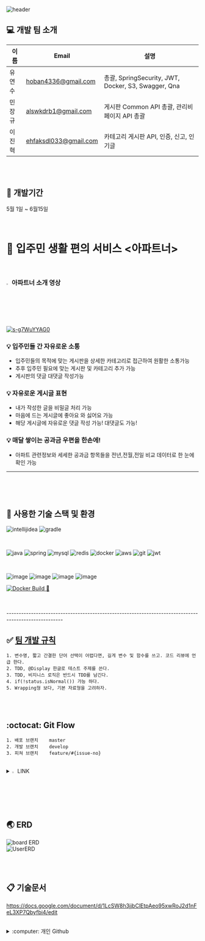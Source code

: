 ![header](https://capsule-render.vercel.app/api?type=wave&color=auto&height=300&section=header&text=WELCOME%20readme&fontSize=90)

## :computer: 개발 팀 소개 
|이름|Email|설명|
|------|---|---|
|유연수|hoban4336@gmail.com|총괄, SpringSecurity, JWT, Docker, S3, Swagger, Qna |
|민장규|alswkdrb1@gmail.com|게시판 Common API 총괄, 관리비 페이지 API 총괄 |
|이진혁|ehfaksdl033@gmail.com|카테고리 게시판 API, 인증, 신고, 인기글 |
<br>
<br>

## :calendar: 개발기간 
5월 1일 ~ 6월15일
<br>
<br>
<br>

# :office: 입주민 생활 편의 서비스 <아파트너>

<a > 
    <h3><img src="https://raw.githubusercontent.com/Tarikul-Islam-Anik/Animated-Fluent-Emojis/master/Emojis/Hand%20gestures/Eyes.png" alt="Eyes" width="2%" /> 아파트너 소개 영상 </h3>
</a>
    <br>
    [![s-g7WuYYAG0](https://img.youtube.com/vi/s-g7WuYYAG0/0.jpg)](https://youtu.be/s-g7WuYYAG0)

### :bulb: 입주민들 간 자유로운 소통
* 입주민들의 목적에 맞는 게시판을 상세한 카테고리로 접근하여 원활한 소통가능
* 추후 입주민 필요에 맞는 게시판 및 카테고리 추가 가능
* 게시판의 댓글 대댓글 작성가능

### :bulb: 자유로운 게시글 표현
* 내가 작성한 글을 비밀글 처리 가능
* 마음에 드는 게시글에 좋아요 와 싫어요 가능
* 해당 게시글에 자유로운 댓글 작성 가능! 대댓글도 가능!

### :bulb: 매달 쌓이는 공과금 우편을 한손에!
* 아파트 관련정보와 세세한 공과금 항목들을 전년,전월,전일 비교 데이터로 한 눈에 확인 가능
-----------------------------------------------------------------------------------------------
<br>
<br>
<br>


## :hammer: 사용한 기술 스택 및 환경
![intellijidea](https://github.com/fastcampus-711/backend/assets/116715346/d2763cc1-b70e-45e5-8878-89c252c7e271)
![gradle](https://github.com/fastcampus-711/backend/assets/116715346/f2c528ab-ce98-4bbd-a6b1-4313b34879a8)


<br>

![java](https://img.shields.io/badge/Java-ED8B00?style=for-the-badge&logo=openjdk&logoColor=white)
![spring](https://img.shields.io/badge/Spring-6DB33F?style=for-the-badge&logo=spring&logoColor=white)
![mysql](https://img.shields.io/badge/MySQL-005C84?style=for-the-badge&logo=mysql&logoColor=white)
![redis](https://img.shields.io/badge/redis-%23DD0031.svg?&style=for-the-badge&logo=redis&logoColor=white)
![docker](https://img.shields.io/badge/docker-%230db7ed.svg?style=for-the-badge&logo=docker&logoColor=white)
![aws](https://img.shields.io/badge/Amazon_AWS-FF9900?style=for-the-badge&logo=amazonaws&logoColor=white)
![git](https://img.shields.io/badge/Github-999999?style=for-the-badge&logo=github&logoColor=white)
![jwt](https://github.com/fastcampus-711/backend/assets/116715346/524ed8d8-bc6b-4292-b5e9-b9f0561725e4)

<br>

![image](https://github.com/fastcampus-711/backend/assets/116715346/02710b90-09cf-4ce8-aa6f-e73173f16ed9)
![image](https://github.com/fastcampus-711/backend/assets/116715346/5d4b4c7b-3b8c-41fb-9c9b-7e518864a041)
![image](https://github.com/fastcampus-711/backend/assets/116715346/5969082d-fd88-4e47-bfd5-6e95d5c97c9a)
![image](https://github.com/fastcampus-711/backend/assets/116715346/4ed711ff-58eb-49a6-a410-1bbdb3f877ff)

[![Docker Build 🚀](https://github.com/fastcampus-711/backend/actions/workflows/build.yaml/badge.svg)](https://github.com/fastcampus-711/backend/actions/workflows/build.yaml) 

<br>
<br>
-----------------------------------------------------------------------------------------------------

## :white_check_mark: [팀 개발 규칙](https://github.com/fastcampus-711/backend/wiki/Spring-Convention)
    1. 변수명, 짧고 간결한 단어 선택이 어렵다면, 길게 변수 및 함수를 쓰고. 코드 리뷰에 언급 한다.
    2. TDD, @Display 한글로 테스트 주제를 쓴다.
    3. TDD, 비지니스 로직은 반드시 TDD를 남긴다.
    4. if(!status.isNormal()) 가능 하다.
    5. Wrapping형 보다, 기본 자료형을 고려하자.
<br>
<br>

## :octocat: Git Flow
    1. 배포 브랜치    master
    2. 개발 브랜치    develop
    3. 피쳐 브랜치    feature/#{issue-no}

<br>

<details>
    <summary>
          <img src="https://raw.githubusercontent.com/Tarikul-Islam-Anik/Animated-Fluent-Emojis/master/Emojis/Hand%20gestures/Eyes.png" alt="Eyes" width="2%" /> LINK
    </summary>
        <div markdown="1">
            
 [API문서](https://docs.google.com/document/d/1LcSW8h3jjbClEtpAeo95xwRoJ2d1nFeL3XP7Qbyfbi4/edit#heading=h.k9wwgxxq9z3k) 
                <br>
            [FIGMA](https://www.figma.com/design/vYdE7q4wdbdNTgpf7w07ep/%ED%8C%8C%EC%9D%B4%EB%84%90_7%EC%A1%B0-%ED%94%BC%EA%B7%B8%EB%A7%88?node-id=37-3&t=B7ypkS7erlHYCbr3-0) 
                <br>
            [SWAGGER]()
                <br>
            [APARTNER](https://demo3.aptner.com)
        </div>
</details>
<br>



## :earth_asia: ERD

![board ERD](https://github.com/fastcampus-711/backend/assets/116715346/6cbf4b36-0b64-4b61-a214-c7fd55c533c0)
<br>
![UserERD](https://github.com/fastcampus-711/backend/assets/116715346/a65af732-1b73-475b-b1b2-4e8f55e7a15b)

<br>
<br>

## :clipboard: 기술문서 
https://docs.google.com/document/d/1LcSW8h3jjbClEtpAeo95xwRoJ2d1nFeL3XP7Qbyfbi4/edit

<br>

<details>
<summary>
       :computer: 개인 Github
</summary>
   유연수 <br>
    민장규 <br>
    이진혁
</details>
